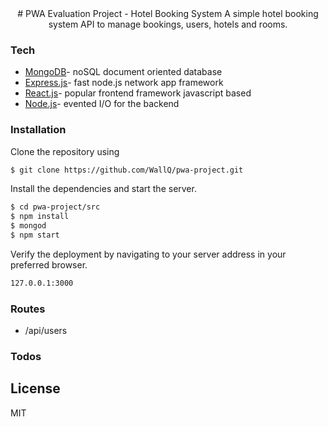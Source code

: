 <div style="text-align:center">
    # PWA Evaluation Project - Hotel Booking System
    A simple hotel booking system API to manage bookings, users, hotels and rooms.
</div>

### Tech
* [MongoDB]- noSQL document oriented database
* [Express.js]- fast node.js network app framework
* [React.js]- popular frontend framework javascript based
* [Node.js]- evented I/O for the backend

### Installation
Clone the repository using

```sh
$ git clone https://github.com/WallQ/pwa-project.git
```
Install the dependencies and start the server.

```sh
$ cd pwa-project/src
$ npm install
$ mongod
$ npm start
```
Verify the deployment by navigating to your server address in your preferred browser.

```sh
127.0.0.1:3000
```

### Routes
* /api/users

### Todos

License
----
MIT

[MongoDB]:<https://www.mongodb.com/>
[Express.js]: <https://expressjs.com/>
[React.js]: <https://reactjs.org/>
[Node.js]: <https://nodejs.org/>